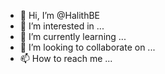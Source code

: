 - 👋 Hi, I’m @HalithBE
- 👀 I’m interested in ...
- 🌱 I’m currently learning ...
- 💞️ I’m looking to collaborate on ...
- 📫 How to reach me ...

<!---
HalithBE/HalithBE is a ✨ special ✨ repository because its `README.md` (this file) appears on your GitHub profile.
You can click the Preview link to take a look at your changes.
--->
